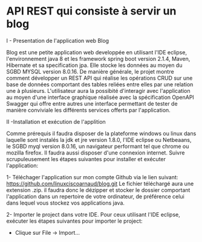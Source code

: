 
# API REST qui consiste à servir un blog

I  - Presentation de l'application web Blog

Blog est une petite application web developpée en utilisant l'IDE eclipse, l'environnement java 8 et les framework spring boot version 2.1.4, Maven, Hibernate et sa specification jpa. Elle stocke les données au moyen du SGBD MYSQL version 8.0.16. De manière générale, le projet montre comment développer un REST API qui réalise les opérations CRUD sur une base de données comportant des tables reliées entre elles par une relation une à plusieurs. L'utilisateur aura la possibité d'interagir avec l'application au moyen d'une interface graphique réalisée avec la spécification OpenAPI Swagger qui offre entre autres une interface permettant de tester de manière conviviale les différents services offerts par l'application.

II -Installation et exécution de l'applition

Comme prérequis il faudra disposer de la plateforme windows ou linux dans laquelle sont instalés  la jdk et jre version 1.8.0, l'IDE eclipse ou Netbeaans, le SGBD myql version 8.0.16, un navigateur performant tel que chrome ou mozilla firefox. Il faudra aussi disposer d'une connexion internet. Suivre scrupuleusement les étapes suivantes pour installer et exécuter l'application:

1- Téléchager l'application sur mon compte Github via le lien suivant: https://github.com/linuxciscoarnaud/blog.git Le fichier téléchargé aura une extension .zip. il faudra donc le dézipper et stocker le dossier comportant l'application dans un repertoire de votre ordinateur, de préférence celui dans lequel vous stockez vos applications java.

2- Importer le project dans votre IDE. Pour ceux utilisant l'IDE eclipse, exécuter les étapes suivantes pour importer le project:

   - Clique sur File -> Import... 
